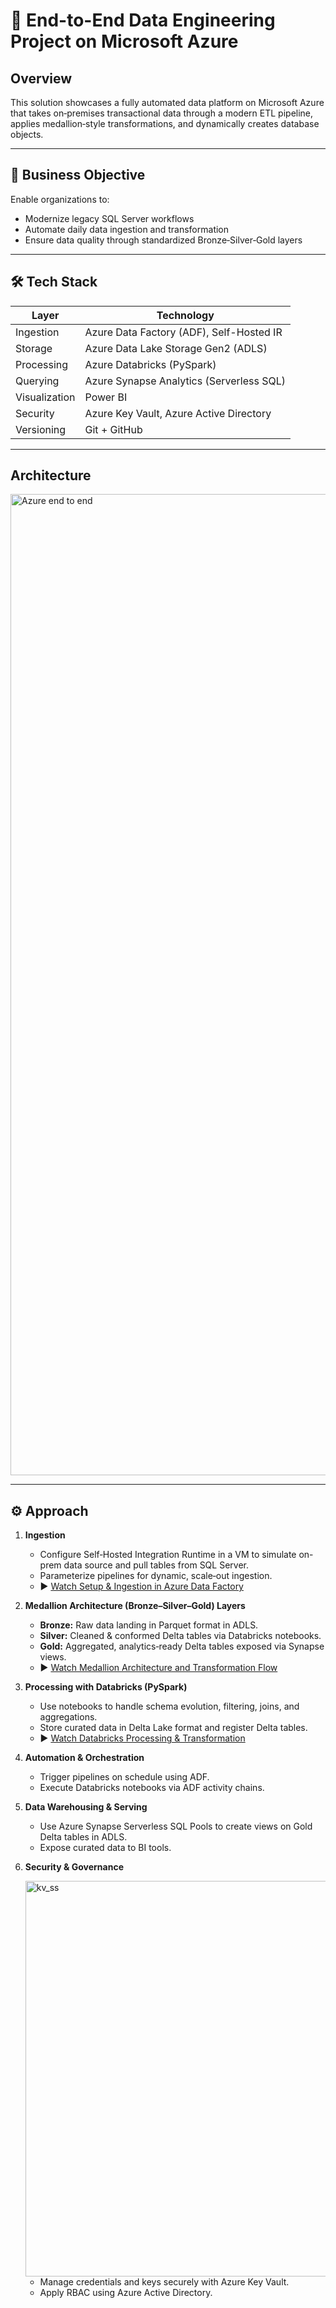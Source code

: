 # 🚀 End-to-End Data Engineering Project on Microsoft Azure 

## Overview
This solution showcases a fully automated data platform on Microsoft Azure that takes on‑premises transactional data through a modern ETL pipeline, applies medallion‑style transformations, and dynamically creates database objects.

---

## 🎯 Business Objective

Enable organizations to:

- Modernize legacy SQL Server workflows  
- Automate daily data ingestion and transformation  
- Ensure data quality through standardized Bronze‑Silver‑Gold layers  

---

## 🛠️ Tech Stack

| Layer        | Technology                                     |
|--------------|------------------------------------------------|
| Ingestion    | Azure Data Factory (ADF), Self-Hosted IR       |
| Storage      | Azure Data Lake Storage Gen2 (ADLS)            |
| Processing   | Azure Databricks (PySpark)                     |
| Querying     | Azure Synapse Analytics (Serverless SQL)       |
| Visualization| Power BI                                       |
| Security     | Azure Key Vault, Azure Active Directory        |
| Versioning   | Git + GitHub                                   |

---

## Architecture



<img width="3520" height="1570" alt="Azure end to end" src="https://github.com/user-attachments/assets/23835b74-4656-4c38-8c24-3887e47d0a96" />



---

## ⚙️ Approach

1. **Ingestion**  
   - Configure Self‑Hosted Integration Runtime in a VM to simulate on-prem data source and pull tables from SQL Server.  
   - Parameterize pipelines for dynamic, scale‑out ingestion.  
   - ▶️ [Watch Setup & Ingestion in Azure Data Factory](https://youtu.be/GvwC8Uj5L2g)

2. **Medallion Architecture (Bronze–Silver–Gold) Layers**  
   - **Bronze:** Raw data landing in Parquet format in ADLS.  
   - **Silver:** Cleaned & conformed Delta tables via Databricks notebooks.  
   - **Gold:** Aggregated, analytics‑ready Delta tables exposed via Synapse views.  
   - ▶️ [Watch Medallion Architecture and Transformation Flow](https://youtu.be/vDO5o7TdLqE)

3. **Processing with Databricks (PySpark)**  
   - Use notebooks to handle schema evolution, filtering, joins, and aggregations.  
   - Store curated data in Delta Lake format and register Delta tables.  
   - ▶️ [Watch Databricks Processing & Transformation](https://youtu.be/wR5JvF6uj1c)

4. **Automation & Orchestration**  
   - Trigger pipelines on schedule using ADF.  
   - Execute Databricks notebooks via ADF activity chains.

5. **Data Warehousing & Serving**  
   - Use Azure Synapse Serverless SQL Pools to create views on Gold Delta tables in ADLS.  
   - Expose curated data to BI tools.

6. **Security & Governance**
   

   <img width="1279" height="633" alt="kv_ss" src="https://github.com/user-attachments/assets/c7413a38-7e21-45f7-b535-fc97e17ddacd" />


   - Manage credentials and keys securely with Azure Key Vault.  
   - Apply RBAC using Azure Active Directory.

